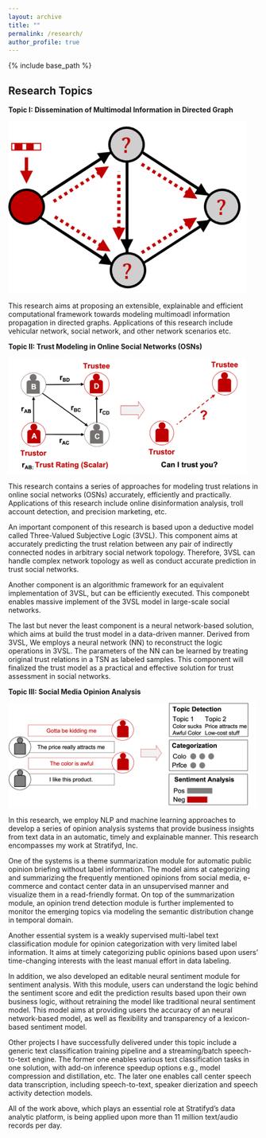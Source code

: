 ```yaml
---
layout: archive
title: ""
permalink: /research/
author_profile: true
---
```


{% include base_path %}

Research Topics
------
**Topic I: Dissemination of Multimodal Information in Directed Graph**

<img src='/images/r3.png' width='480'>

This research aims at proposing an extensible, explainable and efficient computational framework towards modeling multimoadl information propagation in directed graphs. Applications of this research include vehicular network, social network, and other network scenarios etc. 





**Topic II: Trust Modeling in Online Social Networks (OSNs)**

<img src='/images/r1.png' width='480'>


This research contains a series of approaches for modeling trust relations in online social networks (OSNs) accurately, efficiently and practically. Applications of this research include online disinformation analysis, troll account detection, and precision marketing, etc.  

An important component of this research is based upon a deductive model called Three-Valued Subjective Logic (3VSL). This component aims at accurately
predicting the trust relation between any pair of indirectly connected nodes in arbitrary social network topology. Therefore, 3VSL can handle complex network topology as well as conduct accurate prediction in trust social networks.

Another component is an algorithmic framework for an equivalent implementation of 3VSL, but can be efficiently executed. This componebt enables massive implement of the 3VSL model in large-scale social networks. 

The last but never the least component is a neural network-based solution, which aims at build the trust model in a data-driven manner. Derived from 3VSL, We employs a neural network (NN) to reconstruct the logic operations in 3VSL. The parameters of the NN can be learned by treating original trust relations in a TSN as labeled samples. This component will finalized the trust model as a practical and effective solution for trust assessment in social networks. 

**Topic III: Social Media Opinion Analysis**

<img src='/images/r2.png' width='500'>

In this research, we employ NLP and machine learning approaches to develop a series of opinion analysis systems that provide business insights from text data in an automatic, timely and explainable manner. This research encompasses my work at Stratifyd, Inc. 

One of the systems is a theme summarization module for automatic public opinion briefing without label information. The model aims at categorizing and summarizing the frequently mentioned opinions from social media, e-commerce and contact center data in an unsupervised manner and visualize them in a read-friendly format. On top of the summarization module, an opinion trend detection module is further implemented to monitor the emerging topics via modeling the semantic distribution change in temporal domain. 

Another essential system is a weakly supervised multi-label text classification module for opinion categorization with very limited label information. It  aims at timely categorizing public opinions based upon users’ time-changing interests with the least manual effort in data labeling. 

In addition, we also developed an editable neural sentiment module for sentiment analysis. With this module, users can understand the logic behind the sentiment score and edit the prediction results based upon their own business logic, without retraining the model like traditional neural sentiment model. This model aims at providing users the accuracy of an neural network-based model, as well as flexibility and transparency of a lexicon-based sentiment model. 

Other projects I have successfully delivered under this topic include a generic text classification training pipeline and a streaming/batch speech-to-text engine. The former one enables various text classification tasks in one solution, with add-on inference speedup options e.g., model compression and distillation, etc. The later one enables call center speech data transcription, including speech-to-text, speaker dierization and speech activity detection models. 

All of the work above, which plays an essential role at Stratifyd’s data analytic platform, is being applied upon more than 11 million
text/audio records per day.






